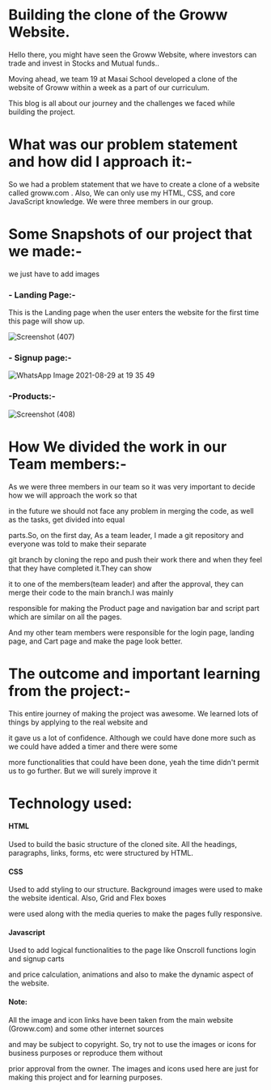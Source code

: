 # Building the clone of the Groww Website.

Hello there, you might have seen the Groww Website, where investors can trade and invest in Stocks and Mutual funds..

Moving ahead, we team 19 at Masai School developed a clone of the website of Groww within a week as a part of our curriculum.

This blog is all about our journey and the challenges we faced while building the project.

# What was our problem statement and how did I approach it:-

So we had a problem statement that we have to create a clone of a website called groww.com . Also, We can only use my HTML, CSS, and core JavaScript knowledge. We were three members in our group.

# Some Snapshots of our project that we made:-

we just have to add images

### - Landing Page:- 
 
 This is the Landing page when the user enters the website for the first time this page will show up.
 
 ![Screenshot (407)](https://user-images.githubusercontent.com/46128997/131253458-3b336a5c-50f2-45ba-9651-0430ebc06227.png)
 
 ### - Signup page:-
 
 
 
 ![WhatsApp Image 2021-08-29 at 19 35 49](https://user-images.githubusercontent.com/46128997/131253536-88880584-c2c0-48ee-aecb-745f7f3ad728.jpeg)
 
 
 
 ### -Products:-
 
 
 
 ![Screenshot (408)](https://user-images.githubusercontent.com/46128997/131253668-7cf193aa-cd47-427a-a6bc-e970d314dede.png)
 
 # How We divided the work in our Team members:-
 
 As we were three members in our team so it was very important to decide how we will approach the work so that
 
 in the future we should not face any problem in merging the code, as well as the tasks, get divided into equal 
 
 parts.So, on the first day, As a team leader, I made a git repository and everyone was told to make their separate 
 
 git branch by cloning the repo and push their work there and when they feel that they have completed it.They can show
 
 it to one of the members(team leader) and after the approval, they can merge their code to the main branch.I was mainly
 
 responsible for making the Product page and navigation bar and script part which are similar on all the pages.
 
 And my other team members were responsible for the login page, landing page, and Cart page and make the page look better.
 
 # The outcome and important learning from the project:-
 
 This entire journey of making the project was awesome. We learned lots of things by applying to the real website and
 
 it gave us a lot of confidence. Although we could have done more such as we could have added a timer and there were some
 
 more functionalities that could have been done, yeah the time didn't permit us to go further. But we will surely improve it
 
 # Technology used:
 
 #### HTML
 
 Used to build the basic structure of the cloned site. All the headings, paragraphs, links, forms, etc were structured by HTML.
 
 #### CSS
 
 Used to add styling to our structure. Background images were used to make the website identical. Also, Grid and Flex boxes
 
 were used along with the media queries to make the pages fully responsive.
 
 #### Javascript
 
 Used to add logical functionalities to the page like Onscroll functions login and signup carts 
 
 and price calculation, animations and also to make the dynamic aspect of the website.
 
 #### Note:
 
All the image and icon links have been taken from the main website (Groww.com) and some other internet sources

and may be subject to copyright. So, try not to use the images or icons for business purposes or reproduce them without

prior approval from the owner. The images and icons used here are just for making this project and for learning purposes.








